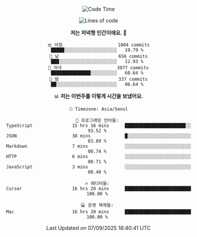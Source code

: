 <div align='center'>
 
<!--START_SECTION:waka-->
![Code Time](http://img.shields.io/badge/Code%20Time-4%2C594%20hrs%202%20mins-blue)

![Lines of code](https://img.shields.io/badge/%EC%A0%80%EB%8A%94%20%EC%97%AC%ED%83%9C%EA%B9%8C%EC%A7%80%20-2.0%20million%20%EC%A4%84%EC%9D%98%20%EC%BD%94%EB%93%9C%EB%A5%BC%20%EC%9E%91%EC%84%B1%ED%96%88%EC%96%B4%EC%9A%94.-blue)

**저는 저녁형 인간이에요. 🦉** 

```text
🌞 아침                     1004 commits        █████░░░░░░░░░░░░░░░░░░░░   19.79 % 
🌆 낮　                     656 commits         ███░░░░░░░░░░░░░░░░░░░░░░   12.93 % 
🌃 저녁                     3077 commits        ███████████████░░░░░░░░░░   60.64 % 
🌙 밤　                     337 commits         ██░░░░░░░░░░░░░░░░░░░░░░░   06.64 % 
```


📊 **저는 이번주를 이렇게 시간을 보냈어요.** 

```text
🕑︎ Timezone: Asia/Seoul

💬 프로그래밍 언어들: 
TypeScript               15 hrs 16 mins      ███████████████████████░░   93.52 % 
JSON                     38 mins             █░░░░░░░░░░░░░░░░░░░░░░░░   03.89 % 
Markdown                 7 mins              ░░░░░░░░░░░░░░░░░░░░░░░░░   00.74 % 
HTTP                     6 mins              ░░░░░░░░░░░░░░░░░░░░░░░░░   00.71 % 
JavaScript               3 mins              ░░░░░░░░░░░░░░░░░░░░░░░░░   00.40 % 

🔥 에디터들: 
Cursor                   16 hrs 20 mins      █████████████████████████   100.00 % 

💻 운영 체제들: 
Mac                      16 hrs 20 mins      █████████████████████████   100.00 % 
```


 Last Updated on 07/09/2025 18:40:41 UTC
<!--END_SECTION:waka-->
 </div>
<!---
Emewjin/Emewjin is a ✨ special ✨ repository because its `README.md` (this file) appears on your GitHub profile.
You can click the Preview link to take a look at your changes.
--->
